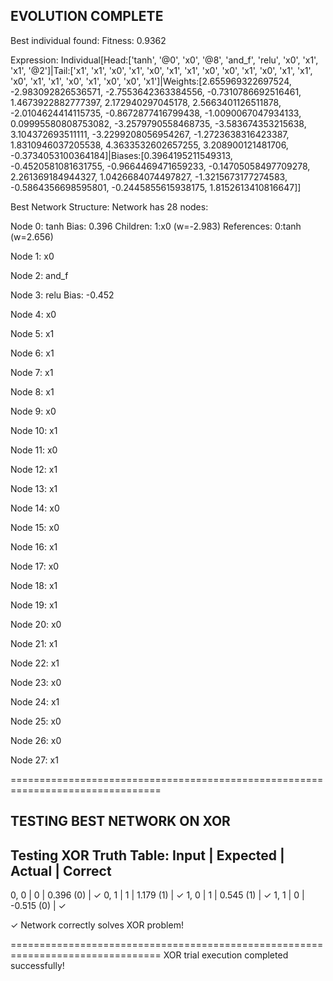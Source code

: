 EVOLUTION COMPLETE
------------------

Best individual found:
  Fitness: 0.9362

  Expression: Individual[Head:['tanh', '@0', 'x0', '@8', 'and_f', 'relu', 'x0', 'x1', 'x1', '@2']|Tail:['x1', 'x1', 'x0', 'x1', 'x0', 'x1', 'x1', 'x0', 'x0', 'x1', 'x0', 'x1', 'x1', 'x0', 'x1', 'x1', 'x0', 'x1', 'x0', 'x0', 'x1']|Weights:[2.655969322697524, -2.983092826536571, -2.7553642363384556, -0.7310786692516461, 1.4673922882777397, 2.172940297045178, 2.5663401126511878, -2.0104624414115735, -0.8672877416799438, -1.0090067047934133, 0.09995580808753082, -3.2579790558468735, -3.583674353215638, 3.104372693511111, -3.2299208056954267, -1.2723638316423387, 1.8310946037205538, 4.3633532602657255, 3.208900121481706, -0.3734053100364184]|Biases:[0.3964195211549313, -0.4520581081631755, -0.9664469471659233, -0.14705058497709278, 2.261369184944327, 1.0426684074497827, -1.3215673177274583, -0.5864356698595801, -0.2445855615938175, 1.8152613410816647]]

Best Network Structure:
Network has 28 nodes:

Node 0: tanh
  Bias: 0.396
  Children: 1:x0 (w=-2.983)
  References: 0:tanh (w=2.656)

Node 1: x0

Node 2: and_f

Node 3: relu
  Bias: -0.452

Node 4: x0

Node 5: x1

Node 6: x1

Node 7: x1

Node 8: x1

Node 9: x0

Node 10: x1

Node 11: x0

Node 12: x1

Node 13: x1

Node 14: x0

Node 15: x0

Node 16: x1

Node 17: x0

Node 18: x1

Node 19: x1

Node 20: x0

Node 21: x1

Node 22: x1

Node 23: x0

Node 24: x1

Node 25: x0

Node 26: x0

Node 27: x1

================================================================================


TESTING BEST NETWORK ON XOR
---------------------------

Testing XOR Truth Table:
Input | Expected | Actual | Correct
----------------------------------------
0, 0   |    0     | 0.396 (0) | ✓
0, 1   |    1     | 1.179 (1) | ✓
1, 0   |    1     | 0.545 (1) | ✓
1, 1   |    0     | -0.515 (0) | ✓

✓ Network correctly solves XOR problem!

================================================================================
XOR trial execution completed successfully!
